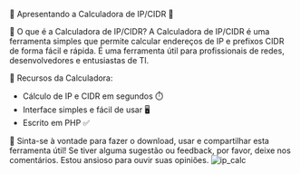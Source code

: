 🚀 Apresentando a Calculadora de IP/CIDR 🚀

🔹 O que é a Calculadora de IP/CIDR?
A Calculadora de IP/CIDR é uma ferramenta simples que permite calcular endereços de IP e prefixos CIDR de forma fácil e rápida. É uma ferramenta útil para profissionais de redes, desenvolvedores e entusiastas de TI.

🔹 Recursos da Calculadora:
- Cálculo de IP e CIDR em segundos ⏱️
- Interface simples e fácil de usar 🖥️
- Escrito em PHP ✅

🔗 Sinta-se à vontade para fazer o download, usar e compartilhar esta ferramenta útil! Se tiver alguma sugestão ou feedback, por favor, deixe nos comentários. Estou ansioso para ouvir suas opiniões.
![ip_calc](https://github.com/MarcusTechs/Calculadora_IP/assets/138902771/b0b2ffc8-272f-402c-9851-7ed99943bac9)

